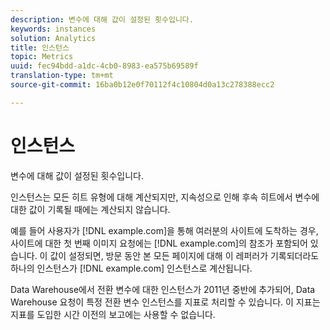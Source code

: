```yaml
---
description: 변수에 대해 값이 설정된 횟수입니다.
keywords: instances
solution: Analytics
title: 인스턴스
topic: Metrics
uuid: fec94bdd-a1dc-4cb0-8983-ea575b69589f
translation-type: tm+mt
source-git-commit: 16ba0b12e0f70112f4c10804d0a13c278388ecc2

---
```



# 인스턴스

변수에 대해 값이 설정된 횟수입니다.

인스턴스는 모든 히트 유형에 대해 계산되지만, 지속성으로 인해 후속 히트에서 변수에 대한 값이 기록될 때에는 계산되지 않습니다.

예를 들어 사용자가 [!DNL example.com]을 통해 여러분의 사이트에 도착하는 경우, 사이트에 대한 첫 번째 이미지 요청에는 [!DNL example.com]의 참조가 포함되어 있습니다. 이 값이 설정되면, 방문 동안 본 모든 페이지에 대해 이 레퍼러가 기록되더라도 하나의 인스턴스가 [!DNL example.com] 인스턴스로 계산됩니다.

Data Warehouse에서 전환 변수에 대한 인스턴스가 2011년 중반에 추가되어, Data Warehouse 요청이 특정 전환 변수 인스턴스를 지표로 처리할 수 있습니다. 이 지표는 지표를 도입한 시간 이전의 보고에는 사용할 수 없습니다.
